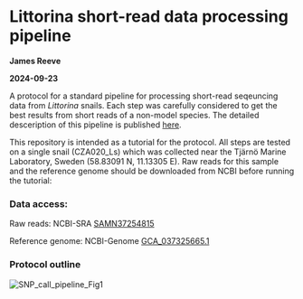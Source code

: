 # Littorina short-read data processing pipeline
**James Reeve**

**2024-09-23**

A protocol for a standard pipeline for processing short-read seqeuncing data from *Littorina* snails. Each step was carefully considered to get the best results from short reads of a non-model species. The detailed desceription of this pipeline is published [here](https://www.protocols.io/view/a-standard-pipeline-for-processing-short-read-sequ-c6ygzftw).

This repository is intended as a tutorial for the protocol. All steps are tested on a single snail (CZA020_Ls) which was collected near the Tjärnö Marine Laboratory, Sweden (58.83091 N, 11.13305 E). Raw reads for this sample and the reference genome should be downloaded from NCBI before running the tutorial:

### Data access:
  Raw reads: NCBI-SRA [SAMN37254815](https://www.ncbi.nlm.nih.gov/biosample)
  
  Reference genome: NCBI-Genome [GCA_037325665.1](https://www.ncbi.nlm.nih.gov/datasets/genome/GCA_037325665.1/) 


### Protocol outline
![SNP_call_pipeline_Fig1](https://github.com/ja-Reeve/Littorina_SeqDat_pipeline/assets/82411887/a4f2633d-d8a3-47db-b244-2784c042aefc)

